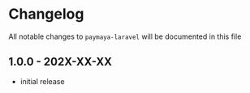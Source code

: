 # Changelog

All notable changes to `paymaya-laravel` will be documented in this file

## 1.0.0 - 202X-XX-XX

- initial release
